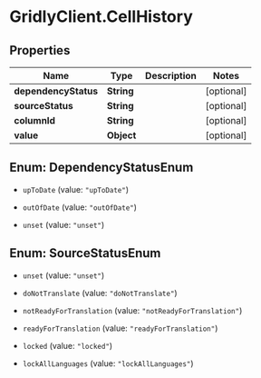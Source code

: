 # GridlyClient.CellHistory

## Properties

Name | Type | Description | Notes
------------ | ------------- | ------------- | -------------
**dependencyStatus** | **String** |  | [optional] 
**sourceStatus** | **String** |  | [optional] 
**columnId** | **String** |  | [optional] 
**value** | **Object** |  | [optional] 



## Enum: DependencyStatusEnum


* `upToDate` (value: `"upToDate"`)

* `outOfDate` (value: `"outOfDate"`)

* `unset` (value: `"unset"`)





## Enum: SourceStatusEnum


* `unset` (value: `"unset"`)

* `doNotTranslate` (value: `"doNotTranslate"`)

* `notReadyForTranslation` (value: `"notReadyForTranslation"`)

* `readyForTranslation` (value: `"readyForTranslation"`)

* `locked` (value: `"locked"`)

* `lockAllLanguages` (value: `"lockAllLanguages"`)




